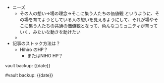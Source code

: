 
- ニーズ
	- その人の想い→場の理念→そこに集う人たちの価値観 というように、その場を育てようとしている人の想いを見えるようにして、それが場やそこに集う人たちの共通の価値観となって、色んなコミュニティが育っていく、みたいな動きを助けたい
	- 
- 記事のストック方法は？
	- Hihiro のHP？
		- またはNIHO HP？


vault backup: {{date}}

#vault backup: {{date}}
